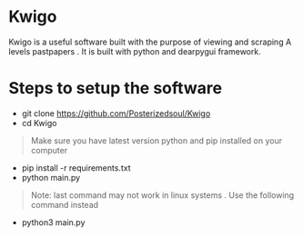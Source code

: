 # Kwigo

Kwigo is a useful software built with the purpose of viewing and scraping A levels pastpapers . It is built with python and dearpygui framework.

# Steps to setup the software

  - git clone https://github.com/Posterizedsoul/Kwigo
  - cd Kwigo
 
> Make sure you have latest version python and pip installed on your computer

  - pip install -r requirements.txt
  - python main.py
  
> Note: last command may not work in linux systems . Use the following command instead

  - python3 main.py
  
